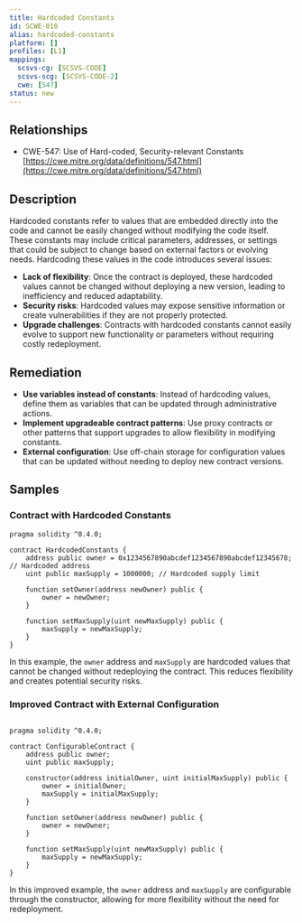 ```yaml
---
title: Hardcoded Constants
id: SCWE-010
alias: hardcoded-constants
platform: []
profiles: [L1]
mappings:
  scsvs-cg: [SCSVS-CODE]
  scsvs-scg: [SCSVS-CODE-2]
  cwe: [547]
status: new
---
```


## Relationships
- CWE-547: Use of Hard-coded, Security-relevant Constants
  [https://cwe.mitre.org/data/definitions/547.html](https://cwe.mitre.org/data/definitions/547.html)

## Description
Hardcoded constants refer to values that are embedded directly into the code and cannot be easily changed without modifying the code itself. These constants may include critical parameters, addresses, or settings that could be subject to change based on external factors or evolving needs. Hardcoding these values in the code introduces several issues:

- **Lack of flexibility**: Once the contract is deployed, these hardcoded values cannot be changed without deploying a new version, leading to inefficiency and reduced adaptability.
- **Security risks**: Hardcoded values may expose sensitive information or create vulnerabilities if they are not properly protected.
- **Upgrade challenges**: Contracts with hardcoded constants cannot easily evolve to support new functionality or parameters without requiring costly redeployment.

## Remediation
- **Use variables instead of constants**: Instead of hardcoding values, define them as variables that can be updated through administrative actions.
- **Implement upgradeable contract patterns**: Use proxy contracts or other patterns that support upgrades to allow flexibility in modifying constants.
- **External configuration**: Use off-chain storage for configuration values that can be updated without needing to deploy new contract versions.

## Samples

### Contract with Hardcoded Constants

```solidity
pragma solidity ^0.4.0;

contract HardcodedConstants {
    address public owner = 0x1234567890abcdef1234567890abcdef12345678; // Hardcoded address
    uint public maxSupply = 1000000; // Hardcoded supply limit

    function setOwner(address newOwner) public {
        owner = newOwner;
    }

    function setMaxSupply(uint newMaxSupply) public {
        maxSupply = newMaxSupply;
    }
}
```
In this example, the `owner` address and `maxSupply` are hardcoded values that cannot be changed without redeploying the contract. This reduces flexibility and creates potential security risks.


### Improved Contract with External Configuration
```solidity

pragma solidity ^0.4.0;

contract ConfigurableContract {
    address public owner;
    uint public maxSupply;

    constructor(address initialOwner, uint initialMaxSupply) public {
        owner = initialOwner;
        maxSupply = initialMaxSupply;
    }

    function setOwner(address newOwner) public {
        owner = newOwner;
    }

    function setMaxSupply(uint newMaxSupply) public {
        maxSupply = newMaxSupply;
    }
}
```

In this improved example, the `owner` address and `maxSupply` are configurable through the constructor, allowing for more flexibility without the need for redeployment.
